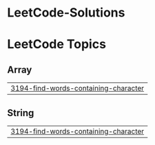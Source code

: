 # LeetCode-Solutions
<!---LeetCode Topics Start-->
# LeetCode Topics
## Array
|  |
| ------- |
| [3194-find-words-containing-character](https://github.com/VaishnaviKalla/LeetCode-Solutions/tree/master/3194-find-words-containing-character) |
## String
|  |
| ------- |
| [3194-find-words-containing-character](https://github.com/VaishnaviKalla/LeetCode-Solutions/tree/master/3194-find-words-containing-character) |
<!---LeetCode Topics End-->